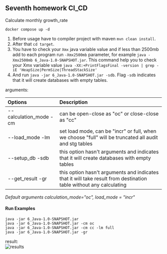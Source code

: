## Seventh homework CI_CD
Calculate monthly growth_rate


`docker compose up -d` 

1. Before usage have to compiler project with maven `mvn clean install`. 
2. After that `cd target`.
3. You have to check your `Xmx` java variable value and if less than 2500mb add to each program run 
    `-Xmx2500mb` parameter, for example `java -Xmx2500mb 6_Java-1.0-SNAPSHOT.jar`. 
   This command help you to check your Xmx variable value `java -XX:+PrintFlagsFinal -version | grep -iE 'HeapSize|PermSize|ThreadStackSize'`
4. And run `java -jar 6_Java-1.0-SNAPSHOT.jar -sdb`.  Flag `-sdb`  indicates that it will create databases with empty tables.

arguments:  

Options                | Description
:----------------------|:---------------------------------------------------
--calculation_mode -cm | can be open-close as "oc" or close-close as "cc"
--load_mode -lm        | set load mode, can be "incr" or full, when we choose "full" will be truncated all audit and stg tables
--setup_db -sdb        | this option hasn't arguments and indicates that it will create databases with empty tables
--get_result -gr       | this option hasn't arguments and indicates that it will take result from destination table without any calculating


*Default arguments calculation_mode="oc", load_mode = "incr"*

#### Run Examples
`java -jar 6_Java-1.0-SNAPSHOT.jar`   
`java -jar 6_Java-1.0-SNAPSHOT.jar -cm oc`  
`java -jar 6_Java-1.0-SNAPSHOT.jar -cm cc -lm full`  
`java -jar 6_Java-1.0-SNAPSHOT.jar -gr`  

result:  
![results](screenshots/java_results.jpg)

